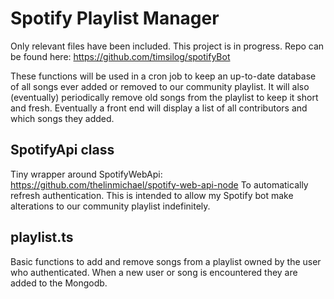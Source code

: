# Spotify Playlist Manager

Only relevant files have been included. This project is in progress. Repo can be found here:
https://github.com/timsilog/spotifyBot

These functions will be used in a cron job to keep an up-to-date database of all songs ever added or removed to our community playlist. It will also (eventually) periodically remove old songs from the playlist to keep it short and fresh. Eventually a front end will display a list of all contributors and which songs they added.

## SpotifyApi class

Tiny wrapper around SpotifyWebApi:
https://github.com/thelinmichael/spotify-web-api-node
To automatically refresh authentication. This is intended to allow my Spotify bot make alterations to our community playlist indefinitely.

## playlist.ts

Basic functions to add and remove songs from a playlist owned by the user who authenticated. When a new user or song is encountered they are added to the Mongodb.

